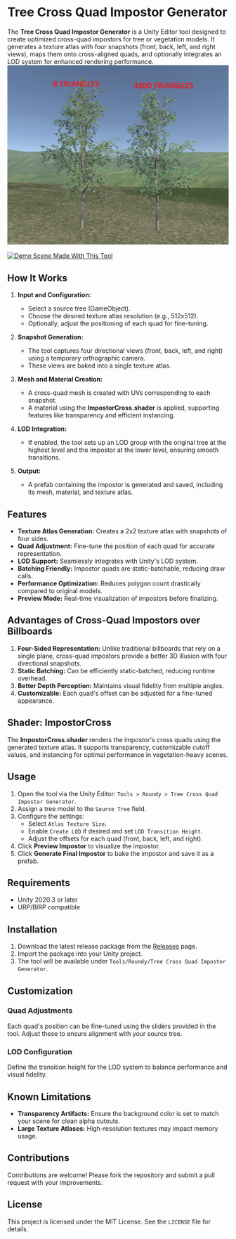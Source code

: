 # Tree Cross Quad Impostor Generator

The **Tree Cross Quad Impostor Generator** is a Unity Editor tool designed to create optimized cross-quad impostors for tree or vegetation models. It generates a texture atlas with four snapshots (front, back, left, and right views), maps them onto cross-aligned quads, and optionally integrates an LOD system for enhanced rendering performance.
![Screenshot](screenshot.png)

[![Demo Scene Made With This Tool](http://img.youtube.com/vi/Sw4tQi6weog/0.jpg)](http://www.youtube.com/watch?v=Sw4tQi6weog "Demo Scene Made With This Tool")

## How It Works

1. **Input and Configuration:**
   - Select a source tree (GameObject).
   - Choose the desired texture atlas resolution (e.g., 512x512).
   - Optionally, adjust the positioning of each quad for fine-tuning.

2. **Snapshot Generation:**
   - The tool captures four directional views (front, back, left, and right) using a temporary orthographic camera.
   - These views are baked into a single texture atlas.

3. **Mesh and Material Creation:**
   - A cross-quad mesh is created with UVs corresponding to each snapshot.
   - A material using the **ImpostorCross.shader** is applied, supporting features like transparency and efficient instancing.

4. **LOD Integration:**
   - If enabled, the tool sets up an LOD group with the original tree at the highest level and the impostor at the lower level, ensuring smooth transitions.

5. **Output:**
   - A prefab containing the impostor is generated and saved, including its mesh, material, and texture atlas.

## Features

- **Texture Atlas Generation:** Creates a 2x2 texture atlas with snapshots of four sides.
- **Quad Adjustment:** Fine-tune the position of each quad for accurate representation.
- **LOD Support:** Seamlessly integrates with Unity's LOD system.
- **Batching Friendly:** Impostor quads are static-batchable, reducing draw calls.
- **Performance Optimization:** Reduces polygon count drastically compared to original models.
- **Preview Mode:** Real-time visualization of impostors before finalizing.

## Advantages of Cross-Quad Impostors over Billboards

1. **Four-Sided Representation:** Unlike traditional billboards that rely on a single plane, cross-quad impostors provide a better 3D illusion with four directional snapshots.
2. **Static Batching:** Can be efficiently static-batched, reducing runtime overhead.
3. **Better Depth Perception:** Maintains visual fidelity from multiple angles.
4. **Customizable:** Each quad's offset can be adjusted for a fine-tuned appearance.

## Shader: ImpostorCross

The **ImpostorCross.shader** renders the impostor's cross quads using the generated texture atlas. It supports transparency, customizable cutoff values, and instancing for optimal performance in vegetation-heavy scenes.

## Usage

1. Open the tool via the Unity Editor: `Tools > Roundy > Tree Cross Quad Impostor Generator`.
2. Assign a tree model to the `Source Tree` field.
3. Configure the settings:
   - Select `Atlas Texture Size`.
   - Enable `Create LOD` if desired and set `LOD Transition Height`.
   - Adjust the offsets for each quad (front, back, left, and right).
4. Click **Preview Impostor** to visualize the impostor.
5. Click **Generate Final Impostor** to bake the impostor and save it as a prefab.

## Requirements

- Unity 2020.3 or later
- URP/BIRP compatible

## Installation

1. Download the latest release package from the [Releases](https://github.com/roundyyy/TreeCrossQuadImpostorGenerator) page.
2. Import the package into your Unity project.
3. The tool will be available under `Tools/Roundy/Tree Cross Quad Impostor Generator`.

## Customization

### Quad Adjustments
Each quad's position can be fine-tuned using the sliders provided in the tool. Adjust these to ensure alignment with your source tree.

### LOD Configuration
Define the transition height for the LOD system to balance performance and visual fidelity.

## Known Limitations

- **Transparency Artifacts:** Ensure the background color is set to match your scene for clean alpha cutouts.
- **Large Texture Atlases:** High-resolution textures may impact memory usage.

## Contributions

Contributions are welcome! Please fork the repository and submit a pull request with your improvements.

## License

This project is licensed under the MIT License. See the `LICENSE` file for details.
